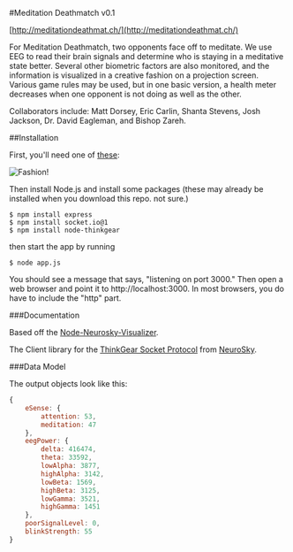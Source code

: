 

#Meditation Deathmatch v0.1

[http://meditationdeathmat.ch/](http://meditationdeathmat.ch/)

For Meditation Deathmatch, two opponents face off to meditate. We use EEG to read their brain signals and determine who is staying in a meditative state better. Several other biometric factors are also monitored, and the information is visualized in a creative fashion on a projection screen. Various game rules may be used, but in one basic version, a health meter decreases when one opponent is not doing as well as the other.

Collaborators include: Matt Dorsey, Eric Carlin, Shanta Stevens, Josh Jackson, Dr. David Eagleman, and Bishop Zareh.

##Installation

First, you'll need one of [these](http://store.neurosky.com/products/mindwave-1):

![Fashion!](http://upload.wikimedia.org/wikipedia/en/f/f4/NeuroSky_MindWaveDiagram_Low.jpg)

Then install Node.js and install some packages (these may already be installed when you download this repo. not sure.)
```
$ npm install express
$ npm install socket.io@1
$ npm install node-thinkgear
```

then start the app by running
```
$ node app.js
```

You should see a message that says, "listening on port 3000." Then open a web browser and point it to http://localhost:3000. In most browsers, you do have to include the "http" part.



###Documentation

Based off the [Node-Neurosky-Visualizer](https://github.com/bishopZ/node-neurosky-visualizer).

The Client library for the [ThinkGear Socket Protocol](http://developer.neurosky.com/docs/lib/exe/fetch.php?media=app_notes:thinkgear_socket_protocol.pdf) from [NeuroSky](http://neurosky.com/). 



###Data Model

The output objects look like this:

```javascript
{ 
	eSense: { 
		attention: 53, 
		meditation: 47 
	},
	eegPower: { 
		delta: 416474,
		theta: 33592,
		lowAlpha: 3877,
		highAlpha: 3142,
		lowBeta: 1569,
		highBeta: 3125,
		lowGamma: 3521,
		highGamma: 1451 
	},
	poorSignalLevel: 0,
	blinkStrength: 55
}
```
